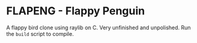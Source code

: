 # FLAPENG - Flappy Penguin

A flappy bird clone using raylib on C. Very unfinished and unpolished. Run the `build` script to compile. 